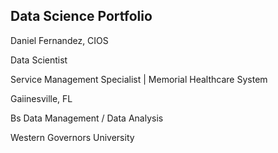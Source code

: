 ## Data Science Portfolio

Daniel Fernandez, CIOS

Data Scientist

<p>Service Management Specialist | Memorial Healthcare System</p>

Gaiinesville, FL

Bs Data Management / Data Analysis

Western Governors University
